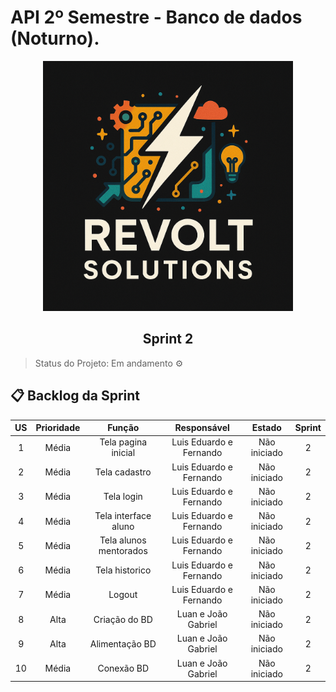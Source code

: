 # API 2º Semestre - Banco de dados (Noturno).

<p align="center">
      <img src="settings/logo.PNG" alt="logo da Revolt Solutions" width="400">
      <h2 align="center"> Sprint 2</h2>
</p>

> Status do Projeto: Em andamento ⚙️ 
>

## 📋 Backlog da Sprint <a id="backlog"></a>

| US | Prioridade | Função | Responsável | Estado | Sprint |
| :--: | :--: | :--: | :--: | :--: | :--: |
| 1 | Média | Tela pagina inicial | Luis Eduardo e Fernando | Não iniciado | 2 |
| 2 | Média | Tela cadastro | Luis Eduardo e Fernando | Não iniciado | 2 |
| 3 | Média | Tela login | Luis Eduardo e Fernando | Não iniciado | 2 |
| 4 | Média | Tela interface aluno | Luis Eduardo e Fernando | Não iniciado | 2 |
| 5 | Média | Tela alunos mentorados | Luis Eduardo e Fernando | Não iniciado | 2 |
| 6 | Média | Tela historico | Luis Eduardo e Fernando | Não iniciado | 2 |
| 7 | Média | Logout | Luis Eduardo e Fernando | Não iniciado | 2 |
| 8 | Alta | Criação do BD | Luan e João Gabriel | Não iniciado | 2 |
| 9 | Alta | Alimentação BD | Luan e João Gabriel | Não iniciado | 2 |
| 10 | Média | Conexão BD | Luan e João Gabriel | Não iniciado | 2 |

